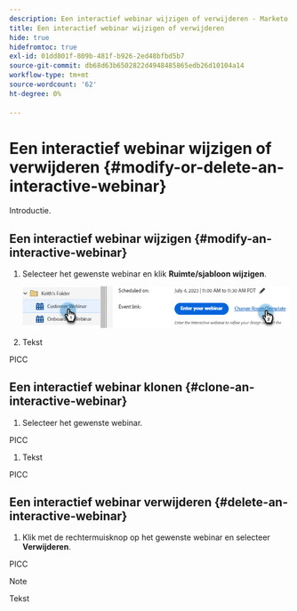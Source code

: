 ```yaml
---
description: Een interactief webinar wijzigen of verwijderen - Marketo Docs - Productdocumentatie
title: Een interactief webinar wijzigen of verwijderen
hide: true
hidefromtoc: true
exl-id: 01dd801f-809b-481f-b926-2ed48bfbd5b7
source-git-commit: db68d63b6502822d4948485865edb26d10104a14
workflow-type: tm+mt
source-wordcount: '62'
ht-degree: 0%

---
```


# Een interactief webinar wijzigen of verwijderen {#modify-or-delete-an-interactive-webinar}

Introductie.

## Een interactief webinar wijzigen {#modify-an-interactive-webinar}

1. Selecteer het gewenste webinar en klik **Ruimte/sjabloon wijzigen**.

   ![](assets/modify-or-delete-an-interactive-webinar-1.png)

1. Tekst

PICC

## Een interactief webinar klonen {#clone-an-interactive-webinar}

1. Selecteer het gewenste webinar.

PICC

1. Tekst

PICC

## Een interactief webinar verwijderen {#delete-an-interactive-webinar}

1. Klik met de rechtermuisknop op het gewenste webinar en selecteer **Verwijderen**.

PICC

>[!NOTE]
>
>Tekst
